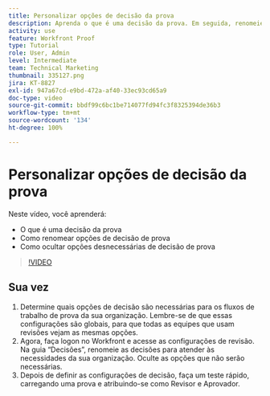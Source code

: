 ```yaml
---
title: Personalizar opções de decisão da prova
description: Aprenda o que é uma decisão da prova. Em seguida, renomeie as opções de decisão da prova e oculte as opções desnecessárias nas configurações do sistema de revisão.
activity: use
feature: Workfront Proof
type: Tutorial
role: User, Admin
level: Intermediate
team: Technical Marketing
thumbnail: 335127.png
jira: KT-8827
exl-id: 947a67cd-e9bd-472a-af40-33ec93cd65a9
doc-type: video
source-git-commit: bbdf99c6bc1be714077fd94fc3f8325394de36b3
workflow-type: tm+mt
source-wordcount: '134'
ht-degree: 100%

---
```


# Personalizar opções de decisão da prova

Neste vídeo, você aprenderá:

* O que é uma decisão da prova
* Como renomear opções de decisão de prova
* Como ocultar opções desnecessárias de decisão de prova

>[!VIDEO](https://video.tv.adobe.com/v/3444654/?quality=12&learn=on&enablevpops=1&captions=por_br)

## Sua vez

1. Determine quais opções de decisão são necessárias para os fluxos de trabalho de prova da sua organização. Lembre-se de que essas configurações são globais, para que todas as equipes que usam revisões vejam as mesmas opções.
1. Agora, faça logon no Workfront e acesse as configurações de revisão. Na guia “Decisões”, renomeie as decisões para atender às necessidades da sua organização. Oculte as opções que não serão necessárias.
1. Depois de definir as configurações de decisão, faça um teste rápido, carregando uma prova e atribuindo-se como Revisor e Aprovador.


<!--
Lean More URLs
-->
